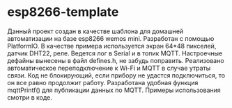 # esp8266-template
Данный проект создан в качестве шаблона для домашней автоматизации на базе esp8266 wemos mini.
Разработан с помощью PlatformIO. 
В качестве примера используется экран 64*48 пикселей, датчик DHT22, реле. Ведется лог в Serial и в топик MQTT.
Настроечные дефайны вынесены в файл defines.h, не забудь поправить. 
Реализовано автоматическое переподключение к Wi-Fi и MQTT в случае утраты связи. Код не блокирующий, если прибору не удастся подключиться, то он все равно продолжит работу.
Разработана удобная функция mqttPrintf() для публикации данных по MQTT. Примеры использования смотри в коде.
